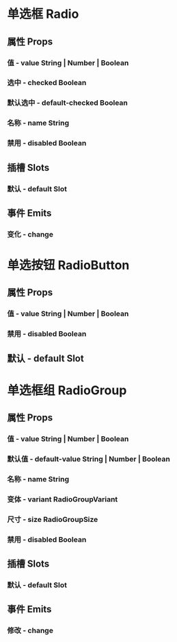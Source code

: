 <!--
 * @Author: Quarter
 * @Date: 2022-02-25 05:47:10
 * @LastEditTime: 2022-03-01 08:10:39
 * @LastEditors: Quarter
 * @Description: 单选框说明文档
 * @FilePath: /t-ui-kit/documents/docs/Radio/README.md
-->
<script setup>
import { /* defineComponent */ ComponentDemo } from "documents/components";
</script>

# 单选框 Radio

## 属性 Props

### 值 - value <t-tag theme="primary" variant="light">String | Number | Boolean</t-tag>

<component-demo url="/documents/docs/Radio/RadioValueDemo.vue"></component-demo>

### 选中 - checked <t-tag theme="primary" variant="light">Boolean</t-tag>

<component-demo url="/documents/docs/Radio/RadioCheckedDemo.vue"></component-demo>

### 默认选中 - default-checked <t-tag theme="primary" variant="light">Boolean</t-tag>

<component-demo url="/documents/docs/Radio/RadioDefaultCheckedDemo.vue"></component-demo>

### 名称 - name <t-tag theme="primary" variant="light">String</t-tag>

<component-demo url="/documents/docs/Radio/RadioNameDemo.vue"></component-demo>

### 禁用 - disabled <t-tag theme="primary" variant="light">Boolean</t-tag>

<component-demo url="/documents/docs/Radio/RadioDisabledDemo.vue"></component-demo>

## 插槽 Slots

### 默认 - default <t-tag theme="primary" variant="light">Slot</t-tag>

<component-demo url="/documents/docs/Radio/RadioDefaultSlotDemo.vue"></component-demo>

## 事件 Emits

### 变化 - change

<component-demo url="/documents/docs/Radio/RadioEmitChangeDemo.vue"></component-demo>

# 单选按钮 RadioButton

## 属性 Props

### 值 - value <t-tag theme="primary" variant="light">String | Number | Boolean</t-tag>

<component-demo url="/documents/docs/Radio/RadioButtonValueDemo.vue"></component-demo>

### 禁用 - disabled <t-tag theme="primary" variant="light">Boolean</t-tag>

<component-demo url="/documents/docs/Radio/RadioButtonDisabledDemo.vue"></component-demo>

## 默认 - default <t-tag theme="primary" variant="light">Slot</t-tag>

<component-demo url="/documents/docs/Radio/RadioButtonDefaultSlotDemo.vue"></component-demo>

# 单选框组 RadioGroup

## 属性 Props

### 值 - value <t-tag theme="primary" variant="light">String | Number | Boolean</t-tag>

<component-demo url="/documents/docs/Radio/RadioGroupValueDemo.vue"></component-demo>

### 默认值 - default-value <t-tag theme="primary" variant="light">String | Number | Boolean</t-tag>

<component-demo url="/documents/docs/Radio/RadioGroupDefaultValueDemo.vue"></component-demo>

### 名称 - name <t-tag theme="primary" variant="light">String</t-tag>

<component-demo url="/documents/docs/Radio/RadioGroupNameDemo.vue"></component-demo>

### 变体 - variant <t-tag theme="primary" variant="light">RadioGroupVariant</t-tag>

<component-demo url="/documents/docs/Radio/RadioGroupVariantDemo.vue"></component-demo>

### 尺寸 - size <t-tag theme="primary" variant="light">RadioGroupSize</t-tag>

<component-demo url="/documents/docs/Radio/RadioGroupSizeDemo.vue"></component-demo>

### 禁用 - disabled <t-tag theme="primary" variant="light">Boolean</t-tag>

<component-demo url="/documents/docs/Radio/RadioGroupDisabledDemo.vue"></component-demo>

## 插槽 Slots

### 默认 - default <t-tag theme="primary" variant="light">Slot</t-tag>

<component-demo url="/documents/docs/Radio/RadioGroupDefaultSlotDemo.vue"></component-demo>

## 事件 Emits

### 修改 - change

<component-demo url="/documents/docs/Radio/RadioGroupEmitChangeDemo.vue"></component-demo>